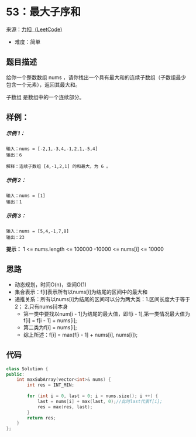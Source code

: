 # 53：最大子序和
来源：[力扣（LeetCode)]()

* 难度：简单

## 题目描述
给你一个整数数组 nums ，请你找出一个具有最大和的连续子数组（子数组最少包含一个元素），返回其最大和。

子数组 是数组中的一个连续部分。
## 样例：
##### 示例 1：
```
输入：nums = [-2,1,-3,4,-1,2,1,-5,4]
输出：6

解释：连续子数组 [4,-1,2,1] 的和最大，为 6 。
```
##### 示例 2：
```
输入：nums = [1]
输出：1
```
##### 示例 3：
```
输入：nums = [5,4,-1,7,8]
输出：23
```
**提示：**
1 <= nums.length <= 100000
-10000 <= nums[i] <= 10000

## 思路
* 动态规划，时间O(n)，空间O(1)
* 集合表示：f[i]表示所有以nums[i]为结尾的区间中的最大和
* 递推关系：所有以nums[i]为结尾的区间可以分为两大类：1.区间长度大于等于2； 2.只有nums[i]本身
  * 第一类中要找以num[i - 1]为结尾的最大值，即f[i - 1],第一类情况最大值为f[i] = f[i - 1] + nums[i];
  * 第二类为f[i] = nums[i];
  * 综上所述：f[i] = max(f[i - 1] + nums[i], nums[i]);

## 代码
```c++
class Solution {
public:
    int maxSubArray(vector<int>& nums) {
        int res = INT_MIN;
        
        for (int i = 0, last = 0; i < nums.size(); i ++) {
            last = nums[i] + max(last, 0);//此时last代表f[i];
            res = max(res, last);
        }
        return res;
    }
};
```